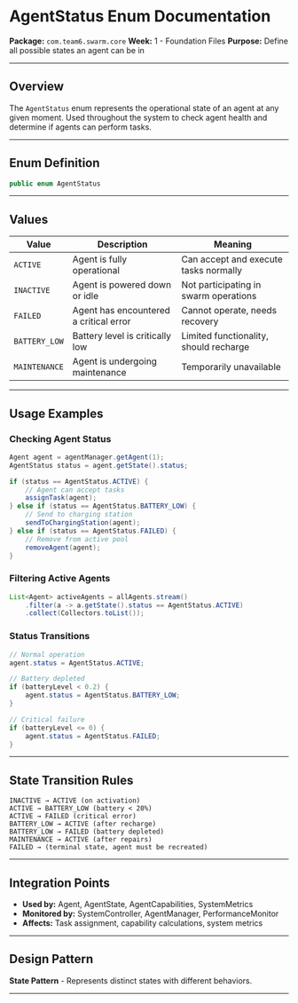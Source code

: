 # AgentStatus Enum Documentation

**Package:** `com.team6.swarm.core`
**Week:** 1 - Foundation Files
**Purpose:** Define all possible states an agent can be in

---

## Overview

The `AgentStatus` enum represents the operational state of an agent at any given moment. Used throughout the system to check agent health and determine if agents can perform tasks.

---

## Enum Definition

```java
public enum AgentStatus
```

---

## Values

| Value | Description | Meaning |
|-------|-------------|---------|
| `ACTIVE` | Agent is fully operational | Can accept and execute tasks normally |
| `INACTIVE` | Agent is powered down or idle | Not participating in swarm operations |
| `FAILED` | Agent has encountered a critical error | Cannot operate, needs recovery |
| `BATTERY_LOW` | Battery level is critically low | Limited functionality, should recharge |
| `MAINTENANCE` | Agent is undergoing maintenance | Temporarily unavailable |

---

## Usage Examples

### Checking Agent Status
```java
Agent agent = agentManager.getAgent(1);
AgentStatus status = agent.getState().status;

if (status == AgentStatus.ACTIVE) {
    // Agent can accept tasks
    assignTask(agent);
} else if (status == AgentStatus.BATTERY_LOW) {
    // Send to charging station
    sendToChargingStation(agent);
} else if (status == AgentStatus.FAILED) {
    // Remove from active pool
    removeAgent(agent);
}
```

### Filtering Active Agents
```java
List<Agent> activeAgents = allAgents.stream()
    .filter(a -> a.getState().status == AgentStatus.ACTIVE)
    .collect(Collectors.toList());
```

### Status Transitions
```java
// Normal operation
agent.status = AgentStatus.ACTIVE;

// Battery depleted
if (batteryLevel < 0.2) {
    agent.status = AgentStatus.BATTERY_LOW;
}

// Critical failure
if (batteryLevel <= 0) {
    agent.status = AgentStatus.FAILED;
}
```

---

## State Transition Rules

```
INACTIVE → ACTIVE (on activation)
ACTIVE → BATTERY_LOW (battery < 20%)
ACTIVE → FAILED (critical error)
BATTERY_LOW → ACTIVE (after recharge)
BATTERY_LOW → FAILED (battery depleted)
MAINTENANCE → ACTIVE (after repairs)
FAILED → (terminal state, agent must be recreated)
```

---

## Integration Points

- **Used by:** Agent, AgentState, AgentCapabilities, SystemMetrics
- **Monitored by:** SystemController, AgentManager, PerformanceMonitor
- **Affects:** Task assignment, capability calculations, system metrics

---

## Design Pattern

**State Pattern** - Represents distinct states with different behaviors.

---
